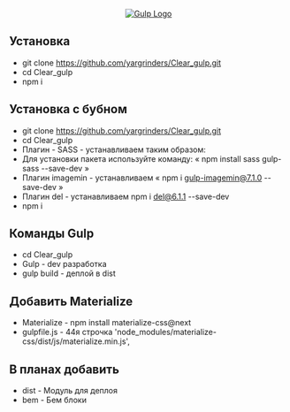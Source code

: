 <p align="center"><a href="https://gulpjs.com/" target="_blank"><img src="https://raw.githubusercontent.com/dperrymorrow/gulp-task-generator/master/gulp_generator_logo.png" alt="Gulp Logo"></a></p>

## Установка 

- git clone https://github.com/yargrinders/Clear_gulp.git
- cd Clear_gulp 
- npm i

## Установка c бубном 

- git clone https://github.com/yargrinders/Clear_gulp.git
- cd Clear_gulp 
- Плагин - SASS - устанавливаем таким образом: 
- Для установки пакета используйте команду: « npm install sass gulp-sass --save-dev »
- Плагин imagemin - устанавливаем « npm i gulp-imagemin@7.1.0 --save-dev »
- Плагин del - устанавливаем npm i del@6.1.1 --save-dev
- npm i


## Команды Gulp 

- cd Clear_gulp
- Gulp - dev разработка
- gulp build - деплой в dist

## Добавить Materialize

- Materialize - npm install materialize-css@next
- gulpfile.js - 44я строчка 'node_modules/materialize-css/dist/js/materialize.min.js',

## В планах добавить 

- dist - Модуль для деплоя
- bem - Бем блоки 
